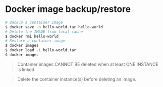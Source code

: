 # Docker image backup/restore

```bash
# Backup a container image
$ docker save -o hello-world.tar hello-world
# Delete the IMAGE from local cache
$ docker rmi hello-world
# Restore a container image
$ docker images
$ docker load -i hello-world.tar 
$ docker images
```

> Container images CANNOT BE deleted when at least ONE INSTANCE is linked.

> Delete the container instance(s) before deleting an image.
